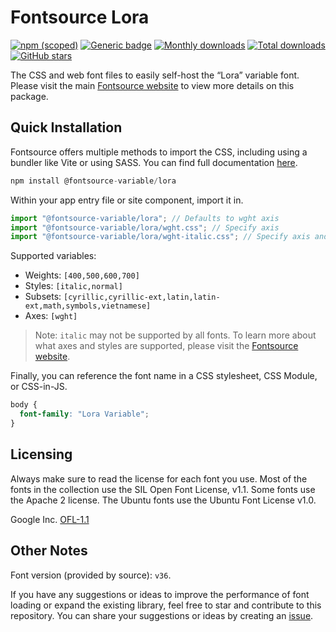 # Fontsource Lora

[![npm (scoped)](https://img.shields.io/npm/v/@fontsource-variable/lora?color=brightgreen)](https://www.npmjs.com/package/@fontsource-variable/lora) [![Generic badge](https://img.shields.io/badge/fontsource-passing-brightgreen)](https://github.com/fontsource/fontsource) [![Monthly downloads](https://badgen.net/npm/dm/@fontsource-variable/lora)](https://github.com/fontsource/fontsource) [![Total downloads](https://badgen.net/npm/dt/@fontsource-variable/lora)](https://github.com/fontsource/fontsource) [![GitHub stars](https://img.shields.io/github/stars/fontsource/fontsource.svg?style=social&label=Star)](https://github.com/fontsource/fontsource/stargazers)

The CSS and web font files to easily self-host the “Lora” variable font. Please visit the main [Fontsource website](https://fontsource.org/fonts/lora) to view more details on this package.

## Quick Installation

Fontsource offers multiple methods to import the CSS, including using a bundler like Vite or using SASS. You can find full documentation [here](https://fontsource.org/docs/getting-started/introduction).

```javascript
npm install @fontsource-variable/lora
```

Within your app entry file or site component, import it in.

```javascript
import "@fontsource-variable/lora"; // Defaults to wght axis
import "@fontsource-variable/lora/wght.css"; // Specify axis
import "@fontsource-variable/lora/wght-italic.css"; // Specify axis and style
```

Supported variables:
- Weights: `[400,500,600,700]`
- Styles: `[italic,normal]`
- Subsets: `[cyrillic,cyrillic-ext,latin,latin-ext,math,symbols,vietnamese]`
- Axes: `[wght]`

> Note: `italic` may not be supported by all fonts. To learn more about what axes and styles are supported, please visit the [Fontsource website](https://fontsource.org/fonts/lora).

Finally, you can reference the font name in a CSS stylesheet, CSS Module, or CSS-in-JS.

```css
body {
  font-family: "Lora Variable";
}
```

## Licensing
Always make sure to read the license for each font you use. Most of the fonts in the collection use the SIL Open Font License, v1.1. Some fonts use the Apache 2 license. The Ubuntu fonts use the Ubuntu Font License v1.0.

Google Inc.
[OFL-1.1](http://scripts.sil.org/OFL)

## Other Notes
Font version (provided by source): `v36`.

If you have any suggestions or ideas to improve the performance of font loading or expand the existing library, feel free to star and contribute to this repository. You can share your suggestions or ideas by creating an [issue](https://github.com/fontsource/fontsource/issues).